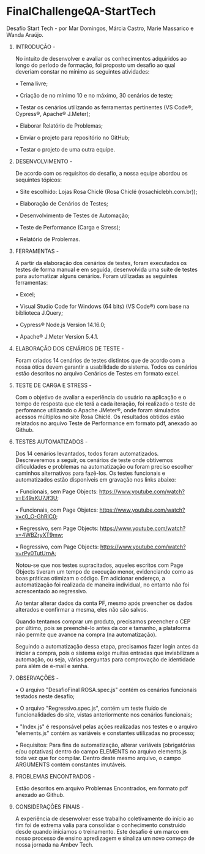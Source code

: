 # FinalChallengeQA-StartTech
Desafio Start Tech - por Mar Domingos, Márcia Castro, Marie Massarico e Wanda Araújo.

1.	INTRODUÇÃO -
	
	No intuito de desenvolver e avaliar os conhecimentos adquiridos ao longo do período de formação, foi proposto um desafio ao qual deveriam constar no mínimo as seguintes atividades:
	
	•	Tema livre;

	•	Criação de no mínimo 10 e no máximo, 30 cenários de teste;

	•	Testar os cenários utilizando as ferramentas pertinentes (VS Code®, Cypress®, Apache® J.Meter);

	•	Elaborar Relatório de Problemas;

	•	Enviar o projeto para repositório no GitHub;

	•	Testar o projeto de uma outra equipe.

2.	DESENVOLVIMENTO -

	De acordo com os requisitos do desafio, a nossa equipe abordou os sequintes tópicos:
	
	•	Site escolhido: Lojas Rosa Chiclé (Rosa Chiclé (rosachiclebh.com.br));

	•	Elaboração de Cenários de Testes;

	•	Desenvolvimento de Testes de Automação;

	•	Teste de Performance (Carga e Stress);

	•	Relatório de Problemas.

3.	FERRAMENTAS -

	A partir da elaboração dos cenários de testes, foram executados os testes de forma manual e em seguida, desenvolvida uma suíte de testes para automatizar alguns cenários. Foram utilizadas as seguintes ferramentas:
	
	•	Excel;

	•	Visual Studio Code for Windows (64 bits) (VS Code®) com base na biblioteca J.Query;

	•	Cypress® Node.js Version 14.16.0;

	•	Apache® J.Meter Version 5.4.1.

4.	ELABORAÇÃO DOS CENÁRIOS DE TESTE -

	Foram criados 14 cenários de testes distintos que de acordo com a nossa ótica devem garantir a usabilidade do sistema. Todos os cenários estão descritos no arquivo Cenários de Testes em formato excel.
	
5.	TESTE DE CARGA E STRESS -

	Com o objetivo de avaliar a experiência do usuário na aplicação e o tempo de resposta que ele terá a cada iteração, foi realizado o teste de perfomance utilizando o Apache JMeter®, onde foram simulados acessos múltiplos no site Rosa Chiclé. Os resultados obtidos estão relatados no arquivo Teste de Performance em formato pdf, anexado ao Github.
	
6.	TESTES AUTOMATIZADOS -

	Dos 14 cenários levantados, todos foram automatizados. Descreveremos a seguir, os cenários de teste onde obtivemos dificuldades e problemas na automatização ou foram preciso escolher caminhos alternativos para fazê-los.
	Os testes funcionais e automatizados estão disponíveis em gravação nos links abaixo:
	
	•	Funcionais, sem Page Objects: https://www.youtube.com/watch?v=E49sKU7Jf3U;

	•	Funcionais, com Page Objetcs: https://www.youtube.com/watch?v=c0_O-GhRlC0;

	•	Regressivo, sem Page Objects: https://www.youtube.com/watch?v=4WBZryXT9mw;

	•	Regressivo, com Page Objects: https://www.youtube.com/watch?v=rPy0TutUrnA;
	
	Notou-se que nos testes supracitados, aqueles escritos com Page Objects tiveram um tempo de execução menor, evidenciando como as boas práticas otimizam o código. 
Em adicionar endereço, a automatização foi realizada de maneira individual, no entanto não foi acrescentado ao regressivo.

 	Ao tentar alterar dados da conta PF, mesmo após preencher os dados alterados e confirmar a mesma, eles não são salvos.
	
	Quando tentamos comprar um produto, precisamos preencher o CEP por último, pois se preenchê-lo antes da cor e tamanho, a plataforma não permite que avance na compra (na automatização).
	
	Seguindo a automatização dessa etapa, precisamos fazer login antes da iniciar a compra, pois o sistema exige muitas entradas que inviabilizam a automação, ou seja, várias perguntas para comprovação de identidade para além de e-mail e senha.
	
7.	OBSERVAÇÕES -

	•	O arquivo "DesafioFinal ROSA.spec.js" contém os cenários funcionais testados neste desafio;

	•	O arquivo "Regressivo.spec.js", contém um teste fluído de funcionalidades do site, vistas anteriormente nos cenários funcionais;

	•	"Index.js" é responsável pelas ações realizadas nos testes e o arquivo "elements.js" contém as variáveis e constantes utilizadas no processo;

	•	Requisitos: Para fins de automatização, alterar variáveis (obrigatórias e/ou optativas) dentro do campo ELEMENTS no arquivo elements.js toda vez que for compilar. Dentro deste mesmo arquivo, o campo ARGUMENTS contém constantes imutáveis.
	
8.	PROBLEMAS ENCONTRADOS -

	Estão descritos em arquivo Problemas Encontrados, em formato pdf anexado ao Github.
	
9.	CONSIDERAÇÕES FINAIS -

	A experiência de desenvolver esse trabalho coletivamente do início ao fim foi de extrema valia para consolidar o conhecimento construído desde quando iniciamos o treinamento. Este desafio é um marco em nosso processo de ensino apredizagem e sinaliza um novo começo de nossa jornada na Ambev Tech.
